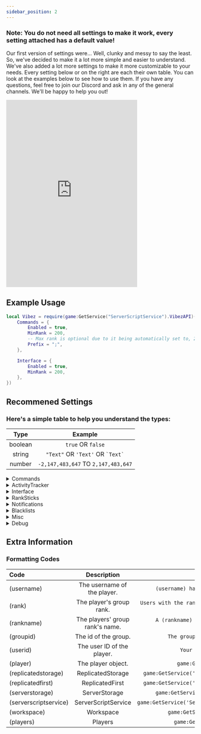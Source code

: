 ```yaml
---
sidebar_position: 2
---
```


<h3>Note: You do not need all settings to make it work, every setting attached has a default value!</h3>

Our first version of settings were... Well, clunky and messy to say the least. So, we've decided to make it a lot more simple and easier to understand. We've also added a lot more settings to make it more customizable to your needs. Every setting below or on the right are each their own table. You can look at the examples below to see how to use them. If you have any questions, feel free to join our Discord and ask in any of the general channels. We'll be happy to help you out!

<iframe src="https://discord.com/widget?id=528920896497516554&theme=dark" width="350" height="500" allowtransparency="true" frameborder="0" sandbox="allow-popups allow-popups-to-escape-sandbox allow-same-origin allow-scripts"></iframe>

## Example Usage

```lua
local Vibez = require(game:GetService("ServerScriptService").VibezAPI)("API KEY", {
    Commands = {
        Enabled = true,
        MinRank = 200,
        -- Max rank is optional due to it being automatically set to, 255.
        Prefix = ";",
    },

    Interface = {
        Enabled = true,
        MinRank = 200,
    },
})
```

## Recommened Settings

<h3>Here's a simple table to help you understand the types:</h3>

|  Type   |               Example                |
| :-----: | :----------------------------------: |
| boolean |          `true` OR `false`           |
| string  | `"Text"` OR `'Text'` OR `` `Text` `` |
| number  | `-2,147,483,647` TO `2,147,483,647`  |

<details>
<summary>Commands</summary>

#### Enabled

Enables chat commands. <br/>
`boolean` <br/>
`false`

#### MinRank

Minimum group rank required. <br/>
`number` <br/>
`255`

#### MaxRank

Maximum group rank required. <br/>
`number` <br/>
`255`

#### Prefix

The prefix to use. <br/>
`string` <br/>
`!`

#### Alias

Creates alias commands for already defined commands. <br/>
`table` <br/>
Example:

```lua
{
    ["Promote"] = "up",
    ["Demote"] = {"de", "down"}
}
```

#### Removed

Removes commands from being used. <br/>
`table` <br/>
Example:

```lua
{
    "Promote"
}
```

</details>

<details>
<summary>ActivityTracker</summary>

#### Enabled

Toggles whether we track the activity of players within your game. <br/>
`boolean` <br/>
`false`

#### MinRank

The minimum rank a staff member needs to be tracked. <br/>
`number` <br/>
`255`

#### MaxRank

The maximum rank a staff member needs to be tracked. <br/>
`number` <br/>
`255`

#### disableWhenInStudio

Toggles whether we stop tracking when in studio play-test. <br/>
`boolean` <br/>
`true`

#### disableWhenAFK

Stops tracking activity when a player goes afk. <br/>
`boolean` <br/>
`false`

#### delayBeforeMarkedAFK

Marks a player as AFK after this delay (along with checks). <br/>
`number` <br/>
`30`

#### kickIfFails

If our activity tracker fails to load for a player, should we kick them? <br/>
`boolean` <br/>
`false`

#### failMessage

If 'kickIfFails' is true, what message would you like to display? <br/>
`string` <br/>
`We were unable to initialize the activity tracker for you. Please rejoin the game.`

</details>

<details>
<summary>Interface</summary>

#### Enabled

Toggles the interface. <br/>
`boolean` <br/>
`false`

#### MinRank

Minimum group rank required. <br/>
`number` <br/>
`255`

#### MaxRank

Maximum group rank required. <br/>
`number` <br/>
`255`

#### useBetaUI ![Beta](https://img.shields.io/badge/BETA-8A2BE2)

Toggles the usage of an interface that's currently in development. <br/>
`boolean` <br/>
`false`

#### nonViewableTabs ![Beta](https://img.shields.io/badge/BETA-8A2BE2)

Anything placed in this array will be immediately disabled from a player's view. <br/>
`table` <br/>
Example:

```lua
{
    "Ranking",
    "Logs"
}
```

#### maxUsersForSelection ![Beta](https://img.shields.io/badge/BETA-8A2BE2)

Maximum users that can be selected on the beta interface. <br/>
`number` <br/>
`5`

#### Suggestions ![Beta](https://img.shields.io/badge/BETA-8A2BE2)

Determines how we handle user suggestions and how they look. <br/>
`table` <br/>

```lua
{
    searchPlayersOutsideServer = false,
    outsideServerTagText = "External",
    outsideServerTagColor = Color3.fromRGB(255, 50, 50),
}
```

#### Activation ![Beta](https://img.shields.io/badge/BETA-8A2BE2)

Changes the behavior of how we handle activation of the new interface. <br/>
`table` <br/>

```lua
{
    Keybind = Enum.KeyCode.RightShift,
    iconButtonPosition = "Center",
    iconButtonImage = "rbxassetid://3610247188",
    iconToolTip = "Vibez UI",
}
```

#### Logs ![Beta](https://img.shields.io/badge/BETA-8A2BE2)

Determines how we handle a player attempting to interact with our server logs. <br/>
`table` <br/>

```lua
{
    Enabled = false,
    MinRank = 255,
}
```

</details>

<details>
<summary>RankSticks</summary>

#### Enabled

Toggles the rank sticks. <br/>
`boolean`
`false`

#### Mode

Determines the behavior the sticks should use. There's currently 2 modes; 'DetectionInFront' (Default) and 'ClickOnPlayer'. DetectionInFront checks for a player who's character is directly in front of you in order for it to work, unlike ClickOnPlayer where the player's character has to be clicked on by your mouse. <br/>
`string` <br/>
`DetectionInFront`

#### Removed

Removes specified rank stick types from being handed to the staff member. <br/>
`array<string>` <br/>

```lua
{}
```

#### MinRank

The minimum rank required to use rank sticks. <br/>
`number` <br/>
`255`

#### MaxRank

The maximum rank required to use rank sticks. <br/>
`number` <br/>
`255`

#### Model

The model/tool to use as the rank sticks. <br/>
[`(Model | Tool)?`](/) <br/>
`nil`

#### Animation

The animation id to use when the stick is activated. <br/>
`table` <br/>

```lua
{
    R6 = 17838471144,
    R15 = 17837716782,
}
```

</details>

<details>
<summary>Notifications</summary>

#### Enabled

Toggles whether notifications show for players. <br/>
`boolean` <br/>
`false`

#### [Font](https://create.roblox.com/docs/reference/engine/datatypes/Font)

The font of the notifications. <br/>
`string` <br/>
`Gotham`

#### FontSize

The font size of the notifications. <br/>
`number` <br/>
`16`

#### keyboardFontSizeMultiplier

Self-explanatory, it multiplies the font size for keyboard players. <br/>
`number` <br/>
`1.25`

#### delayUntilRemoval

How many seconds until the notification disappears. <br/>
`number` <br/>
`20`

#### entranceTweenInfo

Tweening info that determines how notifications will act when they appear on screen. <br/>
`table` <br/>

```lua
{
    Style = "Quint",
    Direction = "InOut",
    timeItTakes = 1,
}
```

#### exitTweenInfo

Tweening info that determines how notifications will act when they leave the screen. <br/>
`table` <br/>

```lua
{
    Style = "Quint",
    Direction = "InOut",
    timeItTakes = 1,
}
```

</details>

<details>
<summary>Blacklists</summary>

#### Enabled

Toggles the blacklisting module. <br/>
`boolean`
`false`

#### userIsBlacklistedMessage

The message presented to the user when they've been blacklisted. <br/>
`string`
`You have been blacklisted from the game by &lt;BLACKLISTED_BY&gt; for: &lt;BLACKLIST_REASON&gt;

</details>

<details>
<summary>Misc</summary>

#### originLoggerText

This text is used in an embed sent from your bot to a logs channel, specifically changes the 'Origin' portion of the embed. <br/>
`string` <br/>
`Game`

#### rankingCooldown

A number of seconds the staff would have to wait until chain ranking another player. <br/>
`number` <br/>
`30`

#### ignoreWarnings

Ignores warnings thrown from our module. <br/>
`boolean` <br/>
`false`

#### overrideGroupCheckForStudio

Overrides our permissions check when play testing in studio. <br/>
`boolean` <br/>
`false`

#### createGlobalVariables

Toggles whether we create easy access for our api (and your api key) to be used from other **Server** scripts. <br/>
`boolean` <br/>
`false`

</details>

<details>
<summary>Debug</summary>

#### logMessages

Prints a debug message about what the server script is doing. <br />
`boolean` <br/>
`false`

#### logClientMessages

Sends a debug message on the client's end about information of what it's doing. <br />
`boolean` <br/>
`false`

</details>

## Extra Information

### Formatting Codes

| Code                  |           Description           |                                                 Example |
| :-------------------- | :-----------------------------: | ------------------------------------------------------: |
| (username)            |   The username of the player.   |                      `(username) has just been ranked!` |
| (rank)                |    The player's group rank.     | `Users with the rank (rank) were given 3 extra points!` |
| (rankname)            | The players' group rank's name. |              `A (rankname) has just joined the server!` |
| (groupid)             |      The id of the group.       |                          `The group's ID is (groupid).` |
| (userid)              |   The user ID of the player.    |                              `Your UserID is: (userid)` |
| (player)              |       The player object.        |                             `game:GetService('ROBLOX')` |
| (replicatedstorage)   |        ReplicatedStorage        |                  `game:GetService('ReplicatedStorage')` |
| (replicatedfirst)     |         ReplicatedFirst         |                  `game:GetService('ReplicatedStorage')` |
| (serverstorage)       |          ServerStorage          |                      `game:GetService('ServerStorage')` |
| (serverscriptservice) |       ServerScriptService       |                `game:GetService('ServerScriptService')` |
| (workspace)           |            Workspace            |                          `game:GetService('Workspace')` |
| (players)             |             Players             |                            `game:GetService('Players')` |

